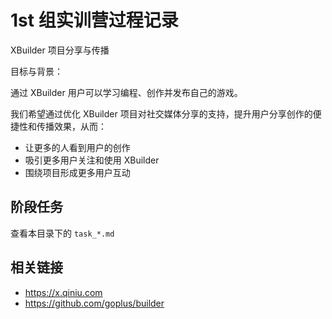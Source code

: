 # 1st 组实训营过程记录

XBuilder 项目分享与传播

目标与背景：

通过 XBuilder 用户可以学习编程、创作并发布自己的游戏。

我们希望通过优化 XBuilder 项目对社交媒体分享的支持，提升用户分享创作的便捷性和传播效果，从而：

- 让更多的人看到用户的创作
- 吸引更多用户关注和使用 XBuilder
- 围绕项目形成更多用户互动

## 阶段任务

查看本目录下的 `task_*.md`

## 相关链接

* https://x.qiniu.com
* https://github.com/goplus/builder
